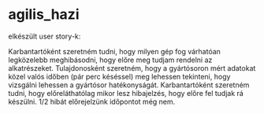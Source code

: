 # agilis_hazi

elkészült user story-k:

Karbantartóként szeretném tudni, hogy milyen gép fog várhatóan legközelebb meghibásodni, hogy előre meg tudjam rendelni az alkatrészeket.
Tulajdonosként szeretném, hogy a gyártósoron mért adatokat közel valós időben (pár perc késéssel) meg lehessen tekinteni, hogy vizsgálni lehessen a gyártósor hatékonyságát.
Karbantartóként szeretném tudni, hogy előreláthatólag mikor lesz hibajelzés, hogy előre fel tudjak rá készülni. 1/2 hibát előrejelzünk időpontot még nem.
